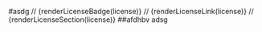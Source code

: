 
#asdg
// {renderLicenseBadge(license)}
// {renderLicenseLink(license)}
// {renderLicenseSection(license)}
##afdhbv
adsg


